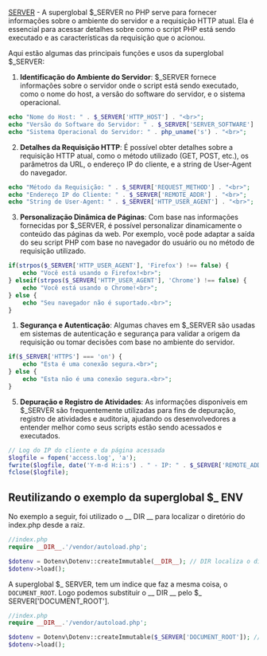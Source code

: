 [SERVER](https://www.php.net/manual/pt_BR/reserved.variables.server.php) - A superglobal $_SERVER no PHP serve para fornecer informações sobre o ambiente do servidor e a requisição HTTP atual. Ela é essencial para acessar detalhes sobre como o script PHP está sendo executado e as características da requisição que o acionou.

Aqui estão algumas das principais funções e usos da superglobal $_SERVER:

1. **Identificação do Ambiente do Servidor**: $_SERVER fornece informações sobre o servidor onde o script está sendo executado, como o nome do host, a versão do software do servidor, e o sistema operacional.
``` php
echo "Nome do Host: " . $_SERVER['HTTP_HOST'] . "<br>";
echo "Versão do Software do Servidor: " . $_SERVER['SERVER_SOFTWARE'] . "<br>";
echo "Sistema Operacional do Servidor: " . php_uname('s') . "<br>";

```

2. **Detalhes da Requisição HTTP**: É possível obter detalhes sobre a requisição HTTP atual, como o método utilizado (GET, POST, etc.), os parâmetros da URL, o endereço IP do cliente, e a string de User-Agent do navegador.
```php
echo "Método da Requisição: " . $_SERVER['REQUEST_METHOD'] . "<br>";
echo "Endereço IP do Cliente: " . $_SERVER['REMOTE_ADDR'] . "<br>";
echo "String de User-Agent: " . $_SERVER['HTTP_USER_AGENT'] . "<br>";

```

3. **Personalização Dinâmica de Páginas**: Com base nas informações fornecidas por $_SERVER, é possível personalizar dinamicamente o conteúdo das páginas da web. Por exemplo, você pode adaptar a saída do seu script PHP com base no navegador do usuário ou no método de requisição utilizado.
```php
if(strpos($_SERVER['HTTP_USER_AGENT'], 'Firefox') !== false) {
    echo "Você está usando o Firefox!<br>";
} elseif(strpos($_SERVER['HTTP_USER_AGENT'], 'Chrome') !== false) {
    echo "Você está usando o Chrome!<br>";
} else {
    echo "Seu navegador não é suportado.<br>";
}

```

1. **Segurança e Autenticação**: Algumas chaves em $_SERVER são usadas em sistemas de autenticação e segurança para validar a origem da requisição ou tomar decisões com base no ambiente do servidor.
```php
if($_SERVER['HTTPS'] === 'on') {
    echo "Esta é uma conexão segura.<br>";
} else {
    echo "Esta não é uma conexão segura.<br>";
}
```

5. **Depuração e Registro de Atividades**: As informações disponíveis em $_SERVER são frequentemente utilizadas para fins de depuração, registro de atividades e auditoria, ajudando os desenvolvedores a entender melhor como seus scripts estão sendo acessados e executados.
```php
// Log do IP do cliente e da página acessada
$logfile = fopen('access.log', 'a');
fwrite($logfile, date('Y-m-d H:i:s') . " - IP: " . $_SERVER['REMOTE_ADDR'] . " - Página: " . $_SERVER['REQUEST_URI'] . "\n");
fclose($logfile);

```

## Reutilizando o exemplo da superglobal $_ ENV

No exemplo a seguir, foi utilizado o __ DIR __ para localizar o diretório  do index.php desde a raiz.
```php
//index.php
require __DIR__.'/vendor/autoload.php';

$dotenv = Dotenv\Dotenv::createImmutable(__DIR__); // DIR localiza o diretório raiz do index.php
$dotenv->load();
```

A superglobal $_ SERVER, tem um indice que faz a mesma coisa, o `DOCUMENT_ROOT`. Logo podemos substituir o __ DIR __ pelo $_ SERVER['DOCUMENT_ROOT'].

```php
//index.php
require __DIR__.'/vendor/autoload.php';

$dotenv = Dotenv\Dotenv::createImmutable($_SERVER['DOCUMENT_ROOT']); // $_SERVER['DOCUMENT_ROOT'] localiza o diretório raiz do index.php
$dotenv->load();
```
